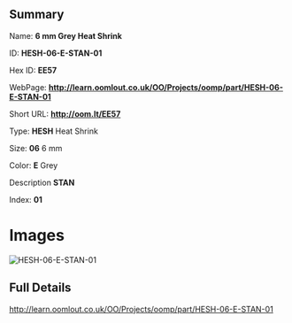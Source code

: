 

## Summary
 
Name: __6 mm Grey Heat Shrink__

ID: __HESH-06-E-STAN-01__

Hex ID: __EE57__

WebPage: __http://learn.oomlout.co.uk/OO/Projects/oomp/part/HESH-06-E-STAN-01__

Short URL: __http://oom.lt/EE57__


Type: __HESH__ Heat Shrink 

Size: __06__ 6 mm 

Color: __E__ Grey 

Description __STAN__  

Index: __01__


 # Images
![HESH-06-E-STAN-01](http://oomlout.com/oomp-gen/parts/HESH-06-E-STAN-01/HESH-06-E-STAN-01_420.jpg)



 ## Full Details

 http://learn.oomlout.co.uk/OO/Projects/oomp/part/HESH-06-E-STAN-01














